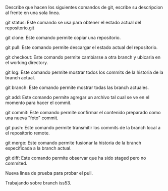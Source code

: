 Describe que hacen los siguientes comandos de git, escribe su descripcion al frente en una sola linea.

git status: Este comando se usa para obtener el estado actual del repositorio.git

git clone: Este comando permite copiar una repositorio.

git pull: Este comando permite descargar el estado actual del repositorio.

git checkout: Este comando permite cambiarse a otra branch y ubicarla en el working directory.

git log: Este comando permite mostrar todos los commits de la historia de la branch actual.

git branch: Este comando permite mostrar todas las branch actuales.

git add: Este comando permite agregar un archivo tal cual se ve en el momento para hacer el commit.

git commit: Este comando permite confirmar el contenido preparado como una nueva "foto" commit.

git push: Este comando permite transmitir los commits de la branch local a el repositorio remote.

git merge: Este comando permite fusionar la historia de la branch especificada a la branch actual.

git diff: Este comando permite observar que ha sido staged pero no commited.

Nueva linea de prueba para probar el pull.

Trabajando sobre branch iss53.